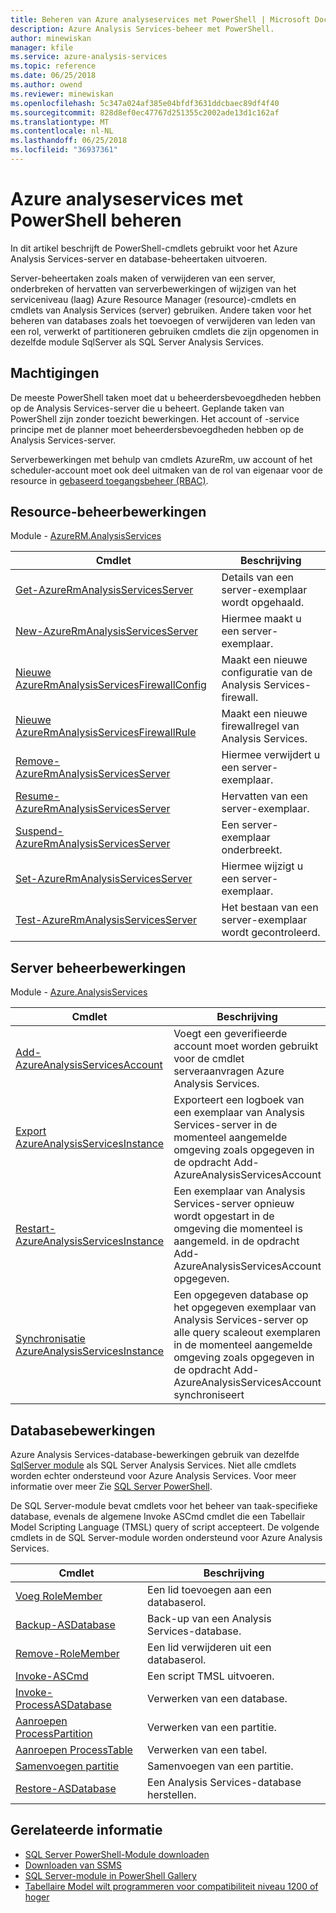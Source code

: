 ```yaml
---
title: Beheren van Azure analyseservices met PowerShell | Microsoft Docs
description: Azure Analysis Services-beheer met PowerShell.
author: minewiskan
manager: kfile
ms.service: azure-analysis-services
ms.topic: reference
ms.date: 06/25/2018
ms.author: owend
ms.reviewer: minewiskan
ms.openlocfilehash: 5c347a024af385e04bfdf3631ddcbaec89df4f40
ms.sourcegitcommit: 828d8ef0ec47767d251355c2002ade13d1c162af
ms.translationtype: MT
ms.contentlocale: nl-NL
ms.lasthandoff: 06/25/2018
ms.locfileid: "36937361"
---
```

# <a name="manage-azure-analysis-services-with-powershell"></a>Azure analyseservices met PowerShell beheren

In dit artikel beschrijft de PowerShell-cmdlets gebruikt voor het Azure Analysis Services-server en database-beheertaken uitvoeren. 

Server-beheertaken zoals maken of verwijderen van een server, onderbreken of hervatten van serverbewerkingen of wijzigen van het serviceniveau (laag) Azure Resource Manager (resource)-cmdlets en cmdlets van Analysis Services (server) gebruiken. Andere taken voor het beheren van databases zoals het toevoegen of verwijderen van leden van een rol, verwerkt of partitioneren gebruiken cmdlets die zijn opgenomen in dezelfde module SqlServer als SQL Server Analysis Services.

## <a name="permissions"></a>Machtigingen
De meeste PowerShell taken moet dat u beheerdersbevoegdheden hebben op de Analysis Services-server die u beheert. Geplande taken van PowerShell zijn zonder toezicht bewerkingen. Het account of -service principe met de planner moet beheerdersbevoegdheden hebben op de Analysis Services-server. 

Serverbewerkingen met behulp van cmdlets AzureRm, uw account of het scheduler-account moet ook deel uitmaken van de rol van eigenaar voor de resource in [gebaseerd toegangsbeheer (RBAC)](../role-based-access-control/overview.md). 

## <a name="resource-management-operations"></a>Resource-beheerbewerkingen 
Module - [AzureRM.AnalysisServices](https://www.powershellgallery.com/packages/AzureRM.AnalysisServices)

|Cmdlet|Beschrijving| 
|------------|-----------------| 
|[Get-AzureRmAnalysisServicesServer](/powershell/module/azurerm.analysisservices/get-azurermanalysisservicesserver)|Details van een server-exemplaar wordt opgehaald.|  
|[New-AzureRmAnalysisServicesServer](/powershell/module/azurerm.analysisservices/new-azurermanalysisservicesserver)|Hiermee maakt u een server-exemplaar.|   
|[Nieuwe AzureRmAnalysisServicesFirewallConfig](/powershell/module/azurerm.analysisservices/new-azurermanalysisservicesfirewallconfig)|Maakt een nieuwe configuratie van de Analysis Services-firewall.|   
|[Nieuwe AzureRmAnalysisServicesFirewallRule](/powershell/module/azurerm.analysisservices/new-azurermanalysisservicesfirewallrule)|Maakt een nieuwe firewallregel van Analysis Services.|   
|[Remove-AzureRmAnalysisServicesServer](/powershell/module/azurerm.analysisservices/remove-azurermanalysisservicesserver)|Hiermee verwijdert u een server-exemplaar.|  
|[Resume-AzureRmAnalysisServicesServer](/powershell/module/azurerm.analysisservices/resume-azurermanalysisservicesserver)|Hervatten van een server-exemplaar.|  
|[Suspend-AzureRmAnalysisServicesServer](/powershell/module/azurerm.analysisservices/suspend-azurermanalysisservicesserver)|Een server-exemplaar onderbreekt.| 
|[Set-AzureRmAnalysisServicesServer](/powershell/module/azurerm.analysisservices/set-azurermanalysisservicesserver)|Hiermee wijzigt u een server-exemplaar.|   
|[Test-AzureRmAnalysisServicesServer](/powershell/module/azurerm.analysisservices/test-azurermanalysisservicesserver)|Het bestaan van een server-exemplaar wordt gecontroleerd.| 

## <a name="server-management-operations"></a>Server beheerbewerkingen

Module - [Azure.AnalysisServices](https://www.powershellgallery.com/packages/Azure.AnalysisServices)

|Cmdlet|Beschrijving| 
|------------|-----------------| 
|[Add-AzureAnalysisServicesAccount](/powershell/module/azure.analysisservices/add-azureanalysisservicesaccount)|Voegt een geverifieerde account moet worden gebruikt voor de cmdlet serveraanvragen Azure Analysis Services.| 
|[Export AzureAnalysisServicesInstance]()|Exporteert een logboek van een exemplaar van Analysis Services-server in de momenteel aangemelde omgeving zoals opgegeven in de opdracht Add-AzureAnalysisServicesAccount|  
|[Restart-AzureAnalysisServicesInstance](/powershell/module/azurerm.analysisservices/restart-azureanalysisservicesinstance)|Een exemplaar van Analysis Services-server opnieuw wordt opgestart in de omgeving die momenteel is aangemeld. in de opdracht Add-AzureAnalysisServicesAccount opgegeven.|  
|[Synchronisatie AzureAnalysisServicesInstance](/powershell/module/azurerm.analysisservices/restart-azureanalysisservicesinstance)|Een opgegeven database op het opgegeven exemplaar van Analysis Services-server op alle query scaleout exemplaren in de momenteel aangemelde omgeving zoals opgegeven in de opdracht Add-AzureAnalysisServicesAccount synchroniseert|  

## <a name="database-operations"></a>Databasebewerkingen

Azure Analysis Services-database-bewerkingen gebruik van dezelfde [SqlServer module](https://www.powershellgallery.com/packages/SqlServer) als SQL Server Analysis Services. Niet alle cmdlets worden echter ondersteund voor Azure Analysis Services. Voor meer informatie over meer Zie [SQL Server PowerShell](https://docs.microsoft.com/sql/powershell/sql-server-powershell).

De SQL Server-module bevat cmdlets voor het beheer van taak-specifieke database, evenals de algemene Invoke ASCmd cmdlet die een Tabellair Model Scripting Language (TMSL) query of script accepteert. De volgende cmdlets in de SQL Server-module worden ondersteund voor Azure Analysis Services.

  
|Cmdlet|Beschrijving|
|------------|-----------------| 
|[Voeg RoleMember](https://docs.microsoft.com/powershell/module/sqlserver/Add-RoleMember)|Een lid toevoegen aan een databaserol.| 
|[Backup-ASDatabase](https://docs.microsoft.com/powershell/module/sqlserver/backup-asdatabase)|Back-up van een Analysis Services-database.|  
|[Remove-RoleMember](https://docs.microsoft.com/powershell/module/sqlserver/remove-rolemember)|Een lid verwijderen uit een databaserol.|   
|[Invoke-ASCmd](https://docs.microsoft.com/powershell/module/sqlserver/invoke-ascmd)|Een script TMSL uitvoeren.|
|[Invoke-ProcessASDatabase](https://docs.microsoft.com/powershell/module/sqlserver/invoke-processasdatabase)|Verwerken van een database.|  
|[Aanroepen ProcessPartition](https://docs.microsoft.com/powershell/module/sqlserver/invoke-processpartition)|Verwerken van een partitie.| 
|[Aanroepen ProcessTable](https://docs.microsoft.com/powershell/module/sqlserver/invoke-processtable)|Verwerken van een tabel.|  
|[Samenvoegen partitie](https://docs.microsoft.com/powershell/module/sqlserver/merge-partition)|Samenvoegen van een partitie.|  
|[Restore-ASDatabase](https://docs.microsoft.com/powershell/module/sqlserver/restore-asdatabase)|Een Analysis Services-database herstellen.| 
  

## <a name="related-information"></a>Gerelateerde informatie

* [SQL Server PowerShell-Module downloaden](https://docs.microsoft.com/sql/ssms/download-sql-server-ps-module)   
* [Downloaden van SSMS](https://docs.microsoft.com/sql/ssms/download-sql-server-management-studio-ssms)   
* [SQL Server-module in PowerShell Gallery](https://www.powershellgallery.com/packages/SqlServer)    
* [Tabellaire Model wilt programmeren voor compatibiliteit niveau 1200 of hoger](https://msdn.microsoft.com/library/mt712541.aspx)
